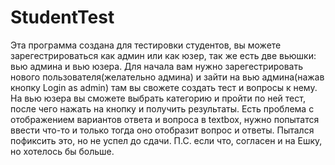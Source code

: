 # StudentTest
Эта программа создана для тестировки студентов, вы можете зарегестрироваться как админ или как юзер, так же есть две вьюшки: вью админа и вью юзера.
Для начала вам нужно зарегестрировать нового пользователя(желательно админа) и зайти на вью админа(нажав кнопку Login as admin) там вы свожете создать тест и вопросы к нему.
На вью юзера вы сможете выбрать категорию и пройти по ней тест, после чего нажать на кнопку и получить результаты.
Есть проблема с отображением вариантов ответа и вопроса в textbox, нужно попытатся ввести что-то и только тогда оно отобразит вопрос и ответы.
Пытался пофиксить это, но не успел до сдачи.
П.С. если что, согласен и на Ешку, но хотелось бы больше.
